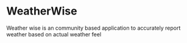 # WeatherWise
Weather wise is an community based application to accurately report weather based on actual weather feel  
